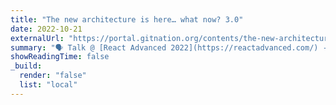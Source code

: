 ```yaml
---
title: "The new architecture is here… what now? 3.0"
date: 2022-10-21
externalUrl: "https://portal.gitnation.org/contents/the-new-architecture-is-here-what-now"
summary: "🗣 Talk @ [React Advanced 2022](https://reactadvanced.com/) - [slides](https://speakerdeck.com/kelset/2022-new-arch-indepth-talk-v3-dot-1-export)"
showReadingTime: false
_build:
  render: "false"
  list: "local"
---
```

